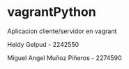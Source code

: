 # vagrantPython

Aplicacion cliente/servidor en vagrant

Heidy Gelpud - 2242550

Miguel Angel Muñoz Piñeros - 2274590
